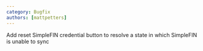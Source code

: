 ```yaml
---
category: Bugfix
authors: [mattpetters]
---
```


Add reset SimpleFIN credential button to resolve a state in which SimpleFIN is unable to sync

